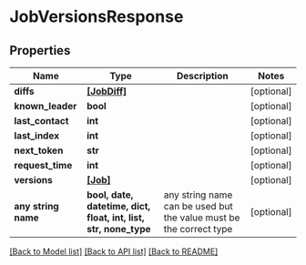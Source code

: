 # JobVersionsResponse


## Properties
Name | Type | Description | Notes
------------ | ------------- | ------------- | -------------
**diffs** | [**[JobDiff]**](JobDiff.md) |  | [optional] 
**known_leader** | **bool** |  | [optional] 
**last_contact** | **int** |  | [optional] 
**last_index** | **int** |  | [optional] 
**next_token** | **str** |  | [optional] 
**request_time** | **int** |  | [optional] 
**versions** | [**[Job]**](Job.md) |  | [optional] 
**any string name** | **bool, date, datetime, dict, float, int, list, str, none_type** | any string name can be used but the value must be the correct type | [optional]

[[Back to Model list]](../README.md#documentation-for-models) [[Back to API list]](../README.md#documentation-for-api-endpoints) [[Back to README]](../README.md)


